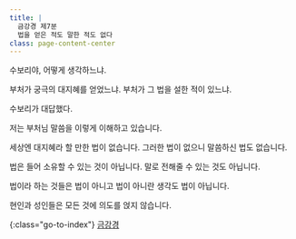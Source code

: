 ```yaml
---
title: |
  금강경 제7분
  법을 얻은 적도 말한 적도 없다
class: page-content-center
---
```


수보리야, 어떻게 생각하느냐.

부처가 궁극의 대지혜를 얻었느냐.
부처가 그 법을 설한 적이 있느냐.

수보리가 대답했다.

저는 부처님 말씀을 이렇게 이해하고 있습니다.

세상엔 대지혜라 할 만한 법이 없습니다.
그러한 법이 없으니 말씀하신 법도 없습니다.

법은 들어 소유할 수 있는 것이 아닙니다.
말로 전해줄 수 있는 것도 아닙니다.

법이라 하는 것들은 법이 아니고
법이 아니란 생각도 법이 아닙니다.

현인과 성인들은
모든 것에 의도를 얹지 않습니다.


{:class="go-to-index"}
[금강경](index)